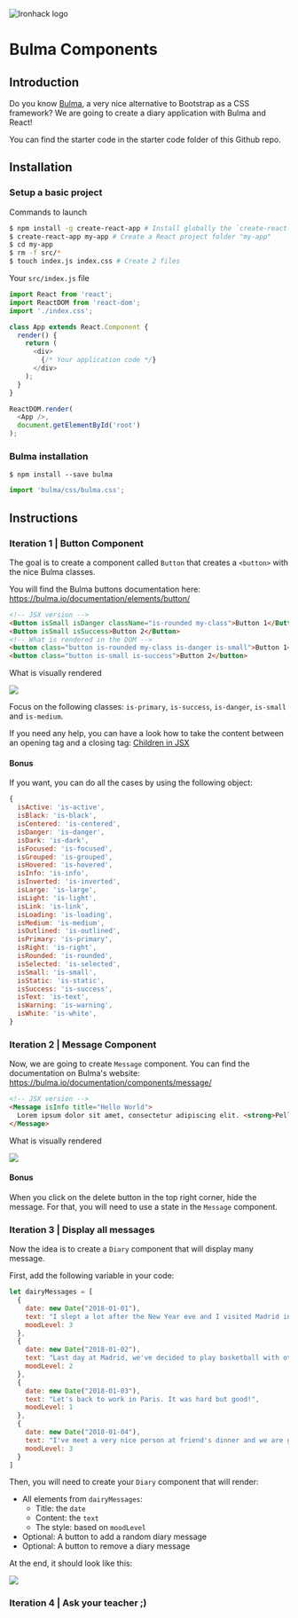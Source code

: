 ![Ironhack logo](https://i.imgur.com/1QgrNNw.png)

# Bulma Components

## Introduction

Do you know [Bulma](https://bulma.io), a very nice alternative to Bootstrap as a CSS framework? We are going to create a diary application with Bulma and React!


You can find the starter code in the starter code folder of this Github repo.


## Installation 

### Setup a basic project
Commands to launch
```sh
$ npm install -g create-react-app # Install globally the `create-react-app` command
$ create-react-app my-app # Create a React project folder "my-app"
$ cd my-app
$ rm -f src/*
$ touch index.js index.css # Create 2 files
```

Your `src/index.js` file
```javascript
import React from 'react';
import ReactDOM from 'react-dom';
import './index.css';

class App extends React.Component {
  render() {
    return (
      <div>
        {/* Your application code */}
      </div>
    );
  }
}

ReactDOM.render(
  <App />,
  document.getElementById('root')
);
```

### Bulma installation
```
$ npm install --save bulma
```

```javascript
import 'bulma/css/bulma.css';
```


## Instructions

### Iteration 1 | Button Component

The goal is to create a component called `Button` that creates a `<button>` with the nice Bulma classes.

You will find the Bulma buttons documentation here: https://bulma.io/documentation/elements/button/

```html
<!-- JSX version -->
<Button isSmall isDanger className="is-rounded my-class">Button 1</Button>
<Button isSmall isSuccess>Button 2</Button>
<!-- What is rendered in the DOM -->
<button class="button is-rounded my-class is-danger is-small">Button 1</button>
<button class="button is-small is-success">Button 2</button>
```

What is visually rendered

![](https://i.imgur.com/qrfQG18.png)

 
Focus on the following classes: `is-primary`, `is-success`, `is-danger`, `is-small` and `is-medium`. 

If you need any help, you can have a look how to take the content between an opening tag and a closing tag: [Children in JSX](https://reactjs.org/docs/jsx-in-depth.html#children-in-jsx)

#### Bonus

If you want, you can do all the cases by using the following object:

```javascript
{
  isActive: 'is-active',
  isBlack: 'is-black',
  isCentered: 'is-centered',
  isDanger: 'is-danger',
  isDark: 'is-dark',
  isFocused: 'is-focused',
  isGrouped: 'is-grouped',
  isHovered: 'is-hovered',
  isInfo: 'is-info',
  isInverted: 'is-inverted',
  isLarge: 'is-large',
  isLight: 'is-light',
  isLink: 'is-link',
  isLoading: 'is-loading',
  isMedium: 'is-medium',
  isOutlined: 'is-outlined',
  isPrimary: 'is-primary',
  isRight: 'is-right',
  isRounded: 'is-rounded',
  isSelected: 'is-selected',
  isSmall: 'is-small',
  isStatic: 'is-static',
  isSuccess: 'is-success',
  isText: 'is-text',
  isWarning: 'is-warning',
  isWhite: 'is-white',
}
```




### Iteration 2 | Message Component

Now, we are going to create `Message` component. You can find the documentation on Bulma's website: https://bulma.io/documentation/components/message/

```html
<!-- JSX version -->
<Message isInfo title="Hello World">
  Lorem ipsum dolor sit amet, consectetur adipiscing elit. <strong>Pellentesque risus mi</strong>.
</Message>
```

What is visually rendered

![](https://i.imgur.com/qmD2Nkb.png)

#### Bonus

When you click on the delete button in the top right corner, hide the message. For that, you will need to use a state in the `Message` component.


### Iteration 3 | Display all messages

Now the idea is to create a `Diary` component that will display many message.

First, add the following variable in your code:
```javascript
let dairyMessages = [
  {
    date: new Date("2018-01-01"),
    text: "I slept a lot after the New Year eve and I visited Madrid in the afternoon",
    moodLevel: 3
  },
  {
    date: new Date("2018-01-02"),
    text: "Last day at Madrid, we've decided to play basketball with other Spanish guys",
    moodLevel: 2
  },
  {
    date: new Date("2018-01-03"),
    text: "Let's back to work in Paris. It was hard but good!",
    moodLevel: 1
  },
  {
    date: new Date("2018-01-04"),
    text: "I've meet a very nice person at friend's dinner and we are going to meet again next week :)",
    moodLevel: 3
  }
]
```

Then, you will need to create your `Diary` component that will render:
- All elements from `dairyMessages`:
  - Title: the `date`
  - Content: the `text`
  - The style: based on `moodLevel`
- Optional: A button to add a random diary message
- Optional: A button to remove a diary message

At the end, it should look like this:

![](https://i.imgur.com/BKL96fh.png)


### Iteration 4 | Ask your teacher ;)


